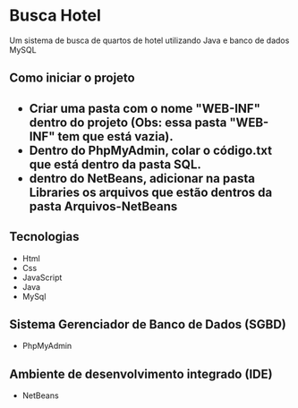 <h1> Busca Hotel </h1>

<p> Um sistema de busca de quartos de hotel utilizando Java e banco de dados MySQL </p>

<h2> Como iniciar o projeto <h2>

<ul> 

  <li> Criar uma pasta com o nome "WEB-INF" dentro do projeto (Obs: essa pasta "WEB-INF" tem que está vazia). </li>
  
  <li> Dentro do PhpMyAdmin, colar o código.txt que está dentro da pasta SQL. </li>
  
  <li> dentro do NetBeans, adicionar na pasta Libraries os arquivos que estão dentros da pasta Arquivos-NetBeans  </li>

</ul>

<h2> Tecnologias </h2>

<ul> 

  <li> Html </li>
  <li> Css </li>
  <li> JavaScript </li>
  <li> Java </li>
  <li> MySql </li>

</ul>

<h2> Sistema Gerenciador de Banco de Dados (SGBD) </h2>

<ul> 

  <li> PhpMyAdmin </li>

</ul>

<h2> Ambiente de desenvolvimento integrado (IDE) </h2>

<ul> 

  <li> NetBeans </li>

</ul>


